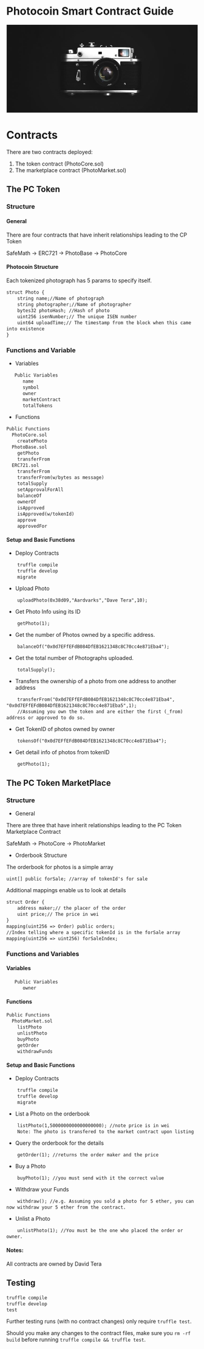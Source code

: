 # Photocoin Smart Contract Guide

![Photocoin](./public/camera.jpeg)



# Contracts

There are two contracts deployed:
1. The token contract (PhotoCore.sol)
2. The marketplace contract (PhotoMarket.sol)


## The PC Token

### Structure

#### General

There are four contracts that have inherit relationships leading to the CP Token

SafeMath -> ERC721 -> PhotoBase -> PhotoCore



#### Photocoin Structure

Each tokenized photograph has 5 params to specify itself.

    struct Photo {
        string name;//Name of photograph
        string photographer;//Name of photographer
        bytes32 photoHash; //Hash of photo
        uint256 isenNumber;// The unique ISEN number
        uint64 uploadTime;// The timestamp from the block when this came into existence
    }


### Functions and Variable

  * Variables
```
   Public Variables
      name
      symbol
      owner 
      marketContract
      totalTokens
```

   * Functions
   
    Public Functions
      PhotoCore.sol
        createPhoto
      PhotoBase.sol
        getPhoto
        transferFrom
      ERC721.sol
        transferFrom
        transferFrom(w/bytes as message)
        totalSupply
        setApprovalForAll
        balanceOf
        ownerOf
        isApproved
        isApproved(w/tokenId)
        approve
        approvedFor

#### Setup and Basic Functions

  * Deploy Contracts
```       
    truffle compile
    truffle develop
    migrate
```    
  * Upload Photo
```
    uploadPhoto(0x38d09,"Aardvarks","Dave Tera",10);
```
  * Get Photo Info using its ID
```    
    getPhoto(1);
```
  * Get the number of Photos owned by a specific address.
```
    balanceOf("0x0d7EFfEFdB084DfEB1621348c8C70cc4e871Eba4");
```
  * Get the total number of Photographs uploaded.
```
    totalSupply();
```
  * Transfers the ownership of a photo from one address to another address
```
    transferFrom("0x0d7EFfEFdB084DfEB1621348c8C70cc4e871Eba4", "0x0d7EFfEFdB084DfEB1621348c8C70cc4e871Eba5",1); 
    //Assuming you own the token and are either the first (_from) address or approved to do so.
```
  * Get TokenID of photos owned by owner
```    
    tokensOf("0x0d7EFfEFdB084DfEB1621348c8C70cc4e871Eba4");
```
  * Get detail info of photos from tokenID
```    
    getPhoto(1);
```

## The PC Token MarketPlace

### Structure
  * General

There are three that have inherit relationships leading to the PC Token Marketplace Contract

SafeMath -> PhotoCore -> PhotoMarket


  * Orderbook Structure

The orderbook for photos is a simple array

    uint[] public forSale; //array of tokenId's for sale

Additional mappings enable us to look at details

    struct Order {
        address maker;// the placer of the order
        uint price;// The price in wei
    }
    mapping(uint256 => Order) public orders;
    //Index telling where a specific tokenId is in the forSale array
    mapping(uint256 => uint256) forSaleIndex;


### Functions and Variables

#### Variables
```
   Public Variables
      owner 
```

#### Functions
   
    Public Functions
      PhotoMarket.sol
        listPhoto
        unlistPhoto
        buyPhoto
        getOrder
        withdrawFunds
      
   
#### Setup and Basic Functions

  * Deploy Contracts
```       
    truffle compile
    truffle develop
    migrate
```   
  * List a Photo on the orderbook
```
    listPhoto(1,5000000000000000000); //note price is in wei
    Note: The photo is transfered to the market contract upon listing
```
  * Query the orderbook for the details
```
    getOrder(1); //returns the order maker and the price
```   
  * Buy a Photo
```
    buyPhoto(1); //you must send with it the correct value
```
  * Withdraw your Funds
```
    withdraw(); //e.g. Assuming you sold a photo for 5 ether, you can now withdraw your 5 ether from the contract.
```
  * Unlist a Photo
```
    unlistPhoto(1); //You must be the one who placed the order or owner. 
```



#### Notes:

All contracts are owned by David Tera


## Testing
```
truffle compile
truffle develop
test
```

Further testing runs (with no contract changes) only require `truffle test`.

Should you make any changes to the contract files, make sure you `rm -rf build` before running `truffle compile && truffle test`.
